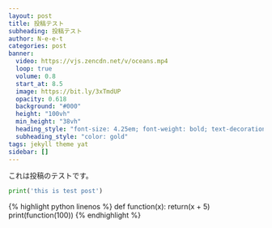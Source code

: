 ```yaml
---
layout: post
title: 投稿テスト
subheading: 投稿テスト
author: N-e-e-t
categories: post
banner:
  video: https://vjs.zencdn.net/v/oceans.mp4
  loop: true
  volume: 0.8
  start_at: 8.5
  image: https://bit.ly/3xTmdUP
  opacity: 0.618
  background: "#000"
  height: "100vh"
  min_height: "38vh"
  heading_style: "font-size: 4.25em; font-weight: bold; text-decoration: underline"
  subheading_style: "color: gold"
tags: jekyll theme yat
sidebar: []
---
```


これは投稿のテストです。
```python
print('this is test post')
```

{% highlight python linenos %}
def function(x):
  return(x + 5)
print(function(100))
{% endhighlight %}